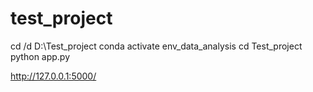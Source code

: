 # test_project

cd /d D:\Test_project
conda activate env_data_analysis
cd Test_project
python app.py


http://127.0.0.1:5000/